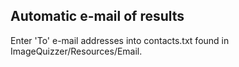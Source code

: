## Automatic e-mail of results

Enter 'To' e-mail addresses into contacts.txt found in ImageQuizzer/Resources/Email.